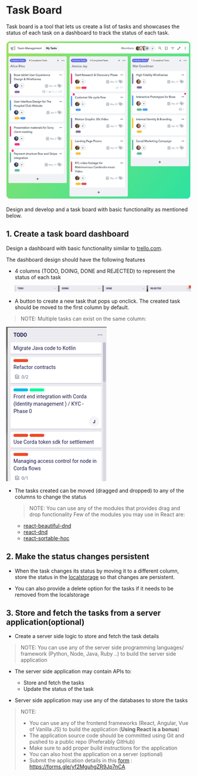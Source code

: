 # Task Board

Task board is a tool that lets us create a list of tasks and showcases the status of 
each task on a dashboard to track the status of each task. 

![taskboard](./taskboard.jpg)

Design and develop and a task board with basic functionality as mentioned below.

## 1. Create a task board dashboard

Design a dashboard with basic functionality similar to [trello.com](https://trello.com).

The dashboard design should have the following features

* 4 columns (TODO, DOING, DONE and REJECTED) to represent the status of each task

    ![status](./taskboard1.png)
   
* A button to create a new task that pops up onclick. The created task should be moved to the first column by default.

> NOTE: Multiple tasks can exist on the same column:
  
![column](./taskboard2.png)

* The tasks created can be moved (dragged and dropped) to any of the columns to change the status

    > NOTE: You can use any of the modules that provides drag and drop functionality
     Few of the modules you may use in React are:
     * [react-beautiful-dnd](https://github.com/atlassian/react-beautiful-dnd/)
     * [react-dnd](https://github.com/react-dnd/react-dnd)
     * [react-sortable-hoc](https://github.com/clauderic/react-sortable-hoc)
     
## 2. Make the status changes persistent

* When the task changes its status by moving it to a different column, store the status in the [localstorage](https://developer.mozilla.org/en-US/docs/Web/API/Window/localStorage) so that changes are persistent. 

* You can also provide a delete option for the tasks if it needs to be removed from the localstorage

## 3. Store and fetch the tasks from a server application(optional)

* Create a server side logic to store and fetch the task details

> NOTE: You can use any of the server side programming languages/ framework (Python, Node, Java, Ruby ..) to build the server side application

* The server side application may contain APIs to:
    
    * Store and fetch the tasks
    * Update the status of the task
    
* Server side application may use any of the databases to store the tasks


> NOTE: 
> * You can use any of the frontend frameworks (React, Angular, Vue of Vanilla JS) to build the application (**Using React is a bonus**)
> * The application source code should be committed using Git and pushed to a public repo (Preferably GitHub) 
> * Make sure to add proper build instructions for the application
> * You can also host the application on a server (optional)
> * Submit the application details in this [form](https://forms.gle/yf2MguhgZR9Jp7nCA) : https://forms.gle/yf2MguhgZR9Jp7nCA


